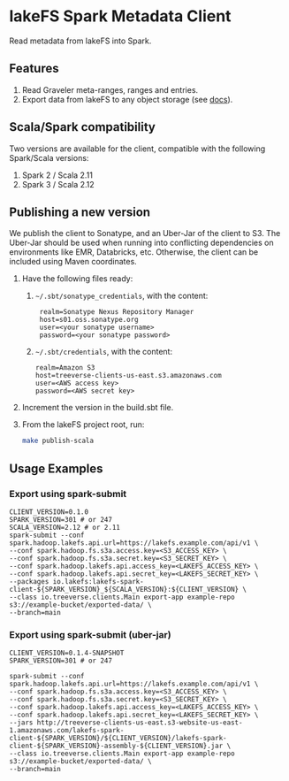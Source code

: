 # lakeFS Spark Metadata Client

Read metadata from lakeFS into Spark.

## Features

1. Read Graveler meta-ranges, ranges and entries.
1. Export data from lakeFS to any object storage (see [docs](https://docs.lakefs.io/reference/export.html)).

## Scala/Spark compatibility

Two versions are available for the client, compatible with the following Spark/Scala versions:
1. Spark 2 / Scala 2.11
1. Spark 3 / Scala 2.12

## Publishing a new version

We publish the client to Sonatype, and an Uber-Jar of the client to S3.
The Uber-Jar should be used when running into conflicting dependencies on environments like EMR, Databricks, etc.
Otherwise, the client can be included using Maven coordinates.

1. Have the following files ready:

   1. `~/.sbt/sonatype_credentials`, with the content:
      ```
       realm=Sonatype Nexus Repository Manager
       host=s01.oss.sonatype.org
       user=<your sonatype username>
       password=<your sonatype password>
      ```

   1. `~/.sbt/credentials`, with the content:
      ```
      realm=Amazon S3
      host=treeverse-clients-us-east.s3.amazonaws.com
      user=<AWS access key>
      password=<AWS secret key>
      ```
1. Increment the version in the build.sbt file.

1. From the lakeFS project root, run:
   ```bash
   make publish-scala
   ```
   
## Usage Examples
### Export using spark-submit
```
CLIENT_VERSION=0.1.0
SPARK_VERSION=301 # or 247
SCALA_VERSION=2.12 # or 2.11
spark-submit --conf spark.hadoop.lakefs.api.url=https://lakefs.example.com/api/v1 \
--conf spark.hadoop.fs.s3a.access.key=<S3_ACCESS_KEY> \
--conf spark.hadoop.fs.s3a.secret.key=<S3_SECRET_KEY> \
--conf spark.hadoop.lakefs.api.access_key=<LAKEFS_ACCESS_KEY> \
--conf spark.hadoop.lakefs.api.secret_key=<LAKEFS_SECRET_KEY> \
--packages io.lakefs:lakefs-spark-client-${SPARK_VERSION}_${SCALA_VERSION}:${CLIENT_VERSION} \
--class io.treeverse.clients.Main export-app example-repo s3://example-bucket/exported-data/ \
--branch=main
```

### Export using spark-submit (uber-jar)
```
CLIENT_VERSION=0.1.4-SNAPSHOT
SPARK_VERSION=301 # or 247

spark-submit --conf spark.hadoop.lakefs.api.url=https://lakefs.example.com/api/v1 \
--conf spark.hadoop.fs.s3a.access.key=<S3_ACCESS_KEY> \
--conf spark.hadoop.fs.s3a.secret.key=<S3_SECRET_KEY> \
--conf spark.hadoop.lakefs.api.access_key=<LAKEFS_ACCESS_KEY> \
--conf spark.hadoop.lakefs.api.secret_key=<LAKEFS_SECRET_KEY> \
--jars http://treeverse-clients-us-east.s3-website-us-east-1.amazonaws.com/lakefs-spark-client-${SPARK_VERSION}/${CLIENT_VERSION}/lakefs-spark-client-${SPARK_VERSION}-assembly-${CLIENT_VERSION}.jar \
--class io.treeverse.clients.Main export-app example-repo s3://example-bucket/exported-data/ \
--branch=main
```
